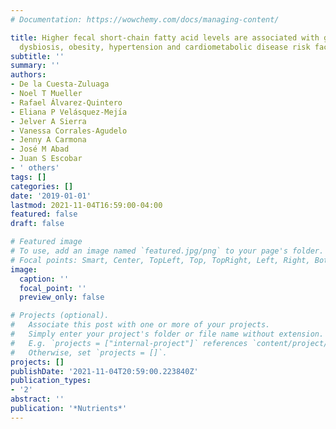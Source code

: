```yaml
---
# Documentation: https://wowchemy.com/docs/managing-content/

title: Higher fecal short-chain fatty acid levels are associated with gut microbiome
  dysbiosis, obesity, hypertension and cardiometabolic disease risk factors
subtitle: ''
summary: ''
authors:
- De la Cuesta-Zuluaga
- Noel T Mueller
- Rafael Álvarez-Quintero
- Eliana P Velásquez-Mejı́a
- Jelver A Sierra
- Vanessa Corrales-Agudelo
- Jenny A Carmona
- José M Abad
- Juan S Escobar
- ' others'
tags: []
categories: []
date: '2019-01-01'
lastmod: 2021-11-04T16:59:00-04:00
featured: false
draft: false

# Featured image
# To use, add an image named `featured.jpg/png` to your page's folder.
# Focal points: Smart, Center, TopLeft, Top, TopRight, Left, Right, BottomLeft, Bottom, BottomRight.
image:
  caption: ''
  focal_point: ''
  preview_only: false

# Projects (optional).
#   Associate this post with one or more of your projects.
#   Simply enter your project's folder or file name without extension.
#   E.g. `projects = ["internal-project"]` references `content/project/deep-learning/index.md`.
#   Otherwise, set `projects = []`.
projects: []
publishDate: '2021-11-04T20:59:00.223840Z'
publication_types:
- '2'
abstract: ''
publication: '*Nutrients*'
---
```

